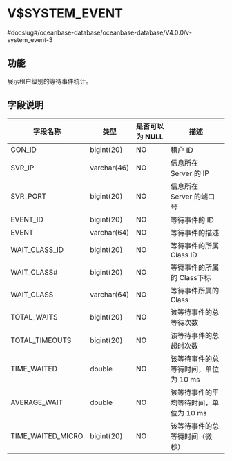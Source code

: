 V$SYSTEM_EVENT
===================================

#docslug#/oceanbase-database/oceanbase-database/V4.0.0/v-system_event-3

## 功能

展示租户级别的等待事件统计。

## 字段说明

| **字段名称** | **类型** | **是否可以为 NULL** | **描述** |
| --- | --- | --- | --- |
| CON_ID | bigint(20) | NO | 租户 ID |
| SVR_IP | varchar(46) | NO | 信息所在 Server 的 IP |
| SVR_PORT | bigint(20) | NO | 信息所在 Server 的端口号 |
| EVENT_ID | bigint(20) | NO | 等待事件的 ID |
| EVENT | varchar(64) | NO | 等待事件的描述 |
| WAIT_CLASS_ID | bigint(20) | NO | 等待事件的所属 Class ID |
| WAIT_CLASS# | bigint(20) | NO | 等待事件的所属的 Class下标 |
| WAIT_CLASS | varchar(64) | NO | 等待事件所属的 Class |
| TOTAL_WAITS | bigint(20) | NO | 该等待事件的总等待次数 |
| TOTAL_TIMEOUTS | bigint(20) | NO | 该等待事件的总超时次数 |
| TIME_WAITED | double | NO | 该等待事件的总等待时间，单位为 10 ms |
| AVERAGE_WAIT | double | NO | 该等待事件的平均等待时间，单位为 10 ms |
| TIME_WAITED_MICRO | bigint(20) | NO | 该等待事件的总等待时间（微秒） |
